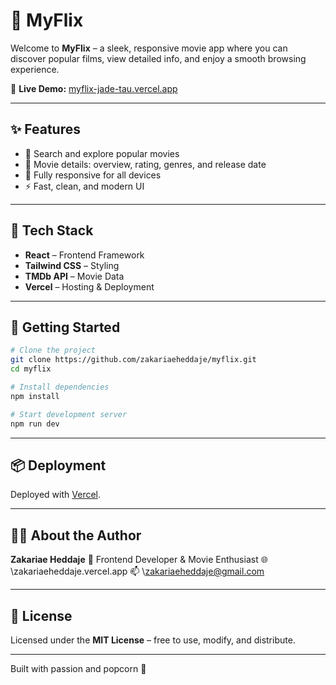 # 🎥 MyFlix

Welcome to **MyFlix** – a sleek, responsive movie app where you can discover popular films, view detailed info, and enjoy a smooth browsing experience.

🔗 **Live Demo:** [myflix-jade-tau.vercel.app](https://myflix-jade-tau.vercel.app/)

---

## ✨ Features

- 🔎 Search and explore popular movies
- 📝 Movie details: overview, rating, genres, and release date
- 📱 Fully responsive for all devices
- ⚡ Fast, clean, and modern UI

---

## 🧰 Tech Stack

- **React** – Frontend Framework
- **Tailwind CSS** – Styling
- **TMDb API** – Movie Data
- **Vercel** – Hosting & Deployment

---

## 🚀 Getting Started

```bash
# Clone the project
git clone https://github.com/zakariaeheddaje/myflix.git
cd myflix

# Install dependencies
npm install

# Start development server
npm run dev
````

---


## 📦 Deployment

Deployed with [Vercel](https://vercel.com/).

---

## 🙋‍♂️ About the Author

**Zakariae Heddaje**
🎨 Frontend Developer & Movie Enthusiast
🌐 \zakariaeheddaje.vercel.app
📫 \zakariaeheddaje@gmail.com

---

## 📄 License

Licensed under the **MIT License** – free to use, modify, and distribute.

---

Built with passion and popcorn 🍿